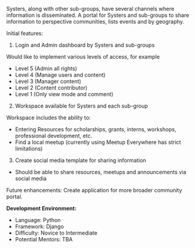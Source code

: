 Systers, along with other sub-groups, have several channels where information is disseminated. A portal for Systers and sub-groups to share information to perspective communities, lists events and by geography. 

Initial features:

1. Login and Admin dashboard by Systers and sub-groups

Would like to implement various levels of access, for example
* Level 5 (Admin all rights)
* Level 4 (Manage users and content)
* Level 3 (Manager content)
* Level 2 (Content contributor)
* Level 1 (Only view mode and comment)

2. Workspace available for Systers and each sub-group

Workspace includes the ability to:
* Entering Resources for scholarships, grants, interns, workshops, professional development, etc.
* Find a local meetup (currently using Meetup Everywhere has strict limitations)

3. Create social media template for sharing information
* Should be able to share resources, meetups and announcements via social media

Future enhancements:
Create application for more broader community portal.

**Development Environment:**
* Language: Python
* Framework: Django
* Difficulty: Novice to Intermediate
* Potential Mentors: TBA